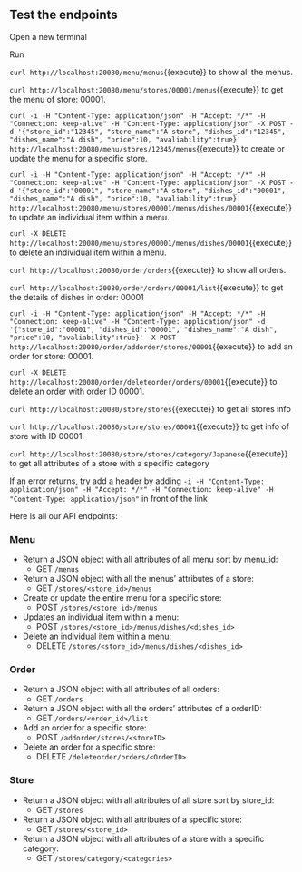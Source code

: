 ## Test the endpoints

Open a new terminal

Run

`curl http://localhost:20080/menu/menus`{{execute}}
to show all the menus.

`curl http://localhost:20080/menu/stores/00001/menus`{{execute}}
to get the menu of store: 00001.

`curl -i -H "Content-Type: application/json" -H "Accept: */*" -H "Connection: keep-alive" -H "Content-Type: application/json" -X POST -d '{"store_id":"12345", "store_name":"A store", "dishes_id":"12345", "dishes_name":"A dish", "price":10, "avaliability":true}' http://localhost:20080/menu/stores/12345/menus`{{execute}}
to create or update the menu for a specific store.

`curl -i -H "Content-Type: application/json" -H "Accept: */*" -H "Connection: keep-alive" -H "Content-Type: application/json" -X POST -d '{"store_id":"00001", "store_name":"A store", "dishes_id":"00001", "dishes_name":"A dish", "price":10, "avaliability":true}' http://localhost:20080/menu/stores/00001/menus/dishes/00001`{{execute}}
to update an individual item within a menu.

`curl -X DELETE http://localhost:20080/menu/stores/00001/menus/dishes/00001`{{execute}} to delete an individual item within a menu.

`curl http://localhost:20080/order/orders`{{execute}}
to show all orders.

`curl http://localhost:20080/order/orders/00001/list`{{execute}}
to get the details of dishes in order: 00001

`curl -i -H "Content-Type: application/json" -H "Accept: */*" -H "Connection: keep-alive" -H "Content-Type: application/json" -d '{"store_id":"00001", "dishes_id":"00001", "dishes_name":"A dish", "price":10, "avaliability":true}' -X POST http://localhost:20080/order/addorder/stores/00001`{{execute}}
to add an order for store: 00001.

`curl -X DELETE http://localhost:20080/order/deleteorder/orders/00001`{{execute}}
to delete an order with order ID 00001.

`curl http://localhost:20080/store/stores`{{execute}}
to get all stores info

`curl http://localhost:20080/store/stores/00001`{{execute}}
to get info of store with ID 00001.

`curl http://localhost:20080/store/stores/category/Japanese`{{execute}}
to get all attributes of a store with a specific category

If an error returns, try add a header by adding
`-i -H "Content-Type: application/json" -H "Accept: */*" -H "Connection: keep-alive" -H "Content-Type: application/json"`
in front of the link

Here is all our API endpoints:
### Menu 
- Return a JSON object with all attributes of all menu sort by menu_id:
    - GET ``/menus`` 
- Return a JSON object with all the menus’ attributes of a store:
    - GET ``/stores/<store_id>/menus`` 
- Create or update the entire menu for a specific store:
    - POST ``/stores/<store_id>/menus`` 
- Updates an individual item within a menu:
    - POST ``/stores/<store_id>/menus/dishes/<dishes_id>``
- Delete an individual item within a menu:
    - DELETE ``/stores/<store_id>/menus/dishes/<dishes_id>``

### Order 
- Return a JSON object with all attributes of all orders:
    - GET ``/orders``
- Return a JSON object with all the orders’ attributes of a orderID:
    - GET ``/orders/<order_id>/list``
- Add an order for a specific store:
    - POST ``/addorder/stores/<storeID>``
- Delete an order for a specific store:
    - DELETE ``/deleteorder/orders/<OrderID>``

### Store 
- Return a JSON object with all attributes of all store sort by store_id:
    - GET ``/stores``
- Return a JSON object with all attributes of a specific store:
    - GET ``/stores/<store_id>``
- Return a JSON object with all attributes of a store with a specific category:
    - GET ``/stores/category/<categories>``